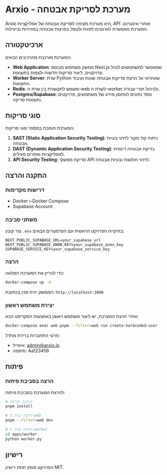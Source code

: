 # Arxio - מערכת לסריקת אבטחה

Arxio היא מערכת מקיפה לסריקת אבטחה של אפליקציות, API ואתרי אינטרנט. המערכת מאפשרת לארגונים לזהות ולטפל בפרצות אבטחה במהירות וביעילות.

## ארכיטקטורה

המערכת מורכבת מהרכיבים הבאים:

- **Web Application**: ממשק משתמש מבוסס Next.js שמאפשר למשתמשים לנהל פרויקטים, ליצור סריקות חדשות ולצפות בתוצאות.
- **Worker Server**: שרת Python שאחראי על הרצת סריקות אבטחה שונות ועיבוד התוצאות.
- **Redis**: משמש לתקשורת בין שרת ה-web לשרת ה-worker ולניהול תורי עבודה.
- **Postgres/Supabase**: מסד נתונים לאחסון מידע של משתמשים, פרויקטים ותוצאות סריקה.

## סוגי סריקות

המערכת תומכת במספר סוגי סריקות:

1. **SAST (Static Application Security Testing)**: ניתוח קוד מקור לזיהוי בעיות אבטחה.
2. **DAST (Dynamic Application Security Testing)**: בדיקת אבטחה דינמית לאפליקציות ואתרים פעילים.
3. **API Security Testing**: סריקת ממשקי API לזיהוי חולשות ובעיות אבטחה.

## התקנה והרצה

### דרישות מקדימות

- Docker ו-Docker Compose
- Supabase Account

### משתני סביבה

צור קובץ `.env` בתיקיית הפרויקט הראשית עם הפרמטרים הבאים:

```
NEXT_PUBLIC_SUPABASE_URL=your_supabase_url
NEXT_PUBLIC_SUPABASE_ANON_KEY=your_supabase_anon_key
SUPABASE_SERVICE_KEY=your_supabase_service_key
```

### הרצה

כדי להריץ את המערכת המלאה:

```bash
docker-compose up -d
```

הממשק יהיה זמין בכתובת: `http://localhost:3000`

### יצירת משתמש ראשון

אחרי הרצת המערכת, יש ליצור משתמש ראשון באמצעות הסקריפט הבא:

```bash
docker-compose exec web pnpm --filter=web run create-hardcoded-user
```

פרטי התחברות ברירת מחדל:
- אימייל: admin@arxio.io
- סיסמה: Aa123456

## פיתוח

### הרצה בסביבת פיתוח

להרצת המערכת בסביבת פיתוח:

```bash
# התקנת חבילות
pnpm install

# הרצת שרת ה-web
pnpm --filter=web dev

# הרצת שרת ה-worker
cd apps/worker
python worker.py
```

## רישיון

הפרויקט מופץ תחת רישיון MIT. 